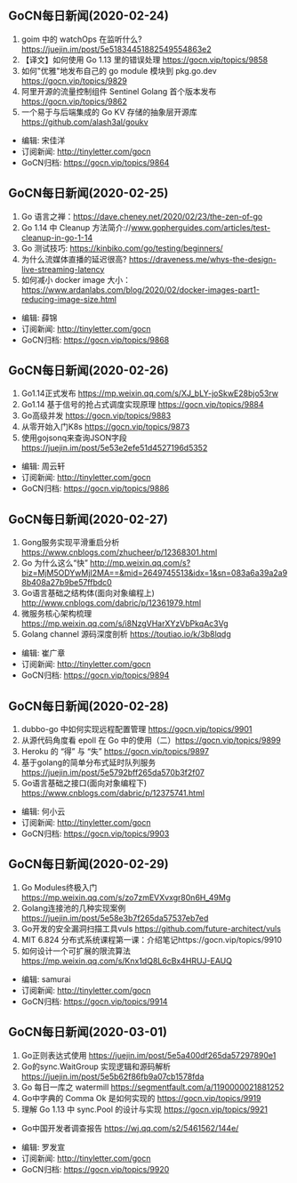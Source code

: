 ## GoCN每日新闻(2020-02-24)

1. goim 中的 watchOps 在监听什么? https://juejin.im/post/5e51834451882549554863e2
2. 【译文】如何使用 Go 1.13 里的错误处理 https://gocn.vip/topics/9858
3. 如何"优雅"地发布自己的 go module 模块到 pkg.go.dev https://gocn.vip/topics/9829
4. 阿里开源的流量控制组件 Sentinel Golang 首个版本发布 https://gocn.vip/topics/9862
5. 一个易于与后端集成的 Go KV 存储的抽象层开源库  https://github.com/alash3al/goukv

- 编辑: 宋佳洋
- 订阅新闻: http://tinyletter.com/gocn
- GoCN归档: https://gocn.vip/topics/9864

## GoCN每日新闻(2020-02-25)

1. Go 语言之禅：https://dave.cheney.net/2020/02/23/the-zen-of-go 
2. Go 1.14 中 Cleanup 方法简介://www.gopherguides.com/articles/test-cleanup-in-go-1-14
3. Go 测试技巧: https://kinbiko.com/go/testing/beginners/
4. 为什么流媒体直播的延迟很高? https://draveness.me/whys-the-design-live-streaming-latency 
5. 如何减小 docker image 大小：https://www.ardanlabs.com/blog/2020/02/docker-images-part1-reducing-image-size.html 

- 编辑: 薛锦 
- 订阅新闻: http://tinyletter.com/gocn
- GoCN归档: https://gocn.vip/topics/9868

## GoCN每日新闻(2020-02-26)
 
1. Go1.14正式发布 https://mp.weixin.qq.com/s/XJ_bLY-joSkwE28bjo53rw
2. Go1.14 基于信号的抢占式调度实现原理 https://gocn.vip/topics/9884
3. Go高级并发 https://gocn.vip/topics/9883
4. 从零开始入门K8s https://gocn.vip/topics/9873
5. 使用gojsonq来查询JSON字段 https://juejin.im/post/5e53e2efe51d4527196d5352

- 编辑: 周云轩 
- 订阅新闻: http://tinyletter.com/gocn
- GoCN归档: https://gocn.vip/topics/9886


## GoCN每日新闻(2020-02-27)
 
1. Gong服务实现平滑重启分析 https://www.cnblogs.com/zhucheer/p/12368301.html
2. Go 为什么这么“快” http://mp.weixin.qq.com/s?biz=MjM5ODYwMjI2MA==&mid=2649745513&idx=1&sn=083a6a39a2a98b408a27b9be57ffbdc0
3. Go语言基础之结构体(面向对象编程上) http://www.cnblogs.com/dabric/p/12361979.html
4. 微服务核心架构梳理 https://mp.weixin.qq.com/s/i8NzgVHarXYzVbPkqAc3Vg
5. Golang channel 源码深度剖析 https://toutiao.io/k/3b8lqdg

- 编辑: 崔广章 
- 订阅新闻: http://tinyletter.com/gocn
- GoCN归档: https://gocn.vip/topics/9894

## GoCN每日新闻(2020-02-28)
 
1. dubbo-go 中如何实现远程配置管理 https://gocn.vip/topics/9901
2. 从源代码角度看 epoll 在 Go 中的使用（二）https://gocn.vip/topics/9899
3. Heroku 的 “得” 与 “失” https://gocn.vip/topics/9897
4. 基于golang的简单分布式延时队列服务 https://juejin.im/post/5e5792bff265da570b3f2f07
5. Go语言基础之接口(面向对象编程下)  https://www.cnblogs.com/dabric/p/12375741.html

- 编辑: 何小云 
- 订阅新闻: http://tinyletter.com/gocn
- GoCN归档: https://gocn.vip/topics/9903

## GoCN每日新闻(2020-02-29)

1. Go Modules终极入门 https://mp.weixin.qq.com/s/zo7zmEVXvxgr80n6H_49Mg
2. Golang连接池的几种实现案例 https://juejin.im/post/5e58e3b7f265da57537eb7ed
3. Go开发的安全漏洞扫描工具vuls https://github.com/future-architect/vuls
4. MIT 6.824 分布式系统课程第一课：介绍笔记https://gocn.vip/topics/9910
5. 如何设计一个可扩展的限流算法 https://mp.weixin.qq.com/s/Knx1dQ8L6cBx4HRUJ-EAUQ

- 编辑: samurai 
- 订阅新闻: http://tinyletter.com/gocn
- GoCN归档: https://gocn.vip/topics/9914

## GoCN每日新闻(2020-03-01)
1. Go正则表达式使用 https://juejin.im/post/5e5a400df265da57297890e1
2. Go的sync.WaitGroup 实现逻辑和源码解析 https://juejin.im/post/5e5b62f86fb9a07cb1578fda
3. Go 每日一库之 watermill https://segmentfault.com/a/1190000021881252
4. Go中字典的 Comma Ok 是如何实现的 https://gocn.vip/topics/9919
5. 理解 Go 1.13 中 sync.Pool 的设计与实现 https://gocn.vip/topics/9921

* Go中国开发者调查报告 https://wj.qq.com/s2/5461562/144e/

- 编辑: 罗发宣 
- 订阅新闻: http://tinyletter.com/gocn
- GoCN归档: https://gocn.vip/topics/9920
